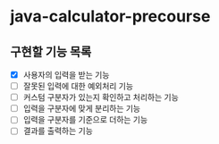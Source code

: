 # java-calculator-precourse

## 구현할 기능 목록

- [x] 사용자의 입력을 받는 기능
- [ ] 잘못된 입력에 대한 예외처리 기능
- [ ] 커스텀 구분자가 있는지 확인하고 처리하는 기능
- [ ] 입력을 구분자에 맞게 분리하는 기능
- [ ] 입력을 구분자를 기준으로 더하는 기능
- [ ] 결과를 출력하는 기능